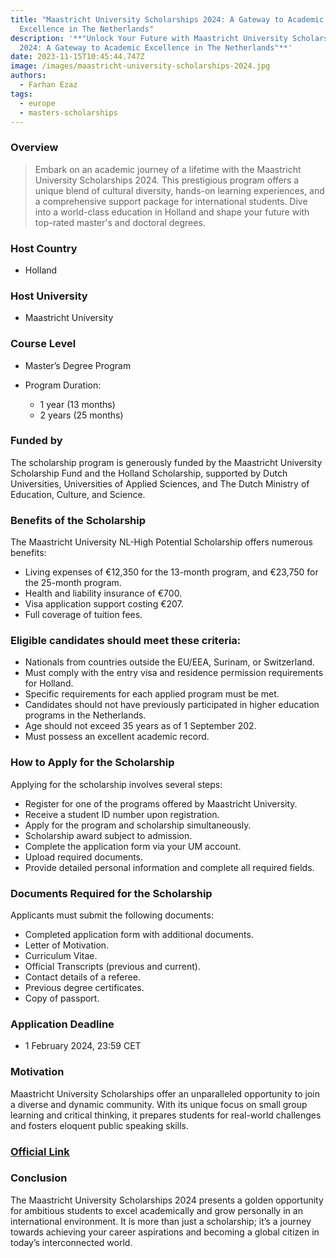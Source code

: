 ```yaml
---
title: "Maastricht University Scholarships 2024: A Gateway to Academic
  Excellence in The Netherlands"
description: '**"Unlock Your Future with Maastricht University Scholarships
  2024: A Gateway to Academic Excellence in The Netherlands"**'
date: 2023-11-15T10:45:44.747Z
image: /images/maastricht-university-scholarships-2024.jpg
authors:
  - Farhan Ezaz
tags:
  - europe
  - masters-scholarships
---
```

### **Overview**

> Embark on an academic journey of a lifetime with the Maastricht University Scholarships 2024. This prestigious program offers a unique blend of cultural diversity, hands-on learning experiences, and a comprehensive support package for international students. Dive into a world-class education in Holland and shape your future with top-rated master's and doctoral degrees.

### **Host Country**

* Holland

### **Host University**

* Maastricht University

### **Course Level**

* Master’s Degree Program
* Program Duration:

  * 1 year (13 months)
  * 2 years (25 months)

### **Funded by**

The scholarship program is generously funded by the Maastricht University Scholarship Fund and the Holland Scholarship, supported by Dutch Universities, Universities of Applied Sciences, and The Dutch Ministry of Education, Culture, and Science.

### **Benefits of the Scholarship**

The Maastricht University NL-High Potential Scholarship offers numerous benefits:

* Living expenses of €12,350 for the 13-month program, and €23,750 for the 25-month program.
* Health and liability insurance of €700.
* Visa application support costing €207.
* Full coverage of tuition fees.



### Eligible candidates should meet these criteria:

* Nationals from countries outside the EU/EEA, Surinam, or Switzerland.
* Must comply with the entry visa and residence permission requirements for Holland.
* Specific requirements for each applied program must be met.
* Candidates should not have previously participated in higher education programs in the Netherlands.
* Age should not exceed 35 years as of 1 September 202.
* Must possess an excellent academic record.

### **How to Apply for the Scholarship**

Applying for the scholarship involves several steps:

* Register for one of the programs offered by Maastricht University.
* Receive a student ID number upon registration.
* Apply for the program and scholarship simultaneously.
* Scholarship award subject to admission.
* Complete the application form via your UM account.
* Upload required documents.
* Provide detailed personal information and complete all required fields.

### **Documents Required for the Scholarship**

Applicants must submit the following documents:

* Completed application form with additional documents.
* Letter of Motivation.
* Curriculum Vitae.
* Official Transcripts (previous and current).
* Contact details of a referee.
* Previous degree certificates.
* Copy of passport.

### **Application Deadline**

* 1 February 2024, 23:59 CET

### Motivation

Maastricht University Scholarships offer an unparalleled opportunity to join a diverse and dynamic community. With its unique focus on small group learning and critical thinking, it prepares students for real-world challenges and fosters eloquent public speaking skills.



### **[O﻿fficial Link](https://www.maastrichtuniversity.nl/support/your-studies-begin/international-students-coming-maastricht/scholarships/maastricht)**



### **Conclusion**

The Maastricht University Scholarships 2024 presents a golden opportunity for ambitious students to excel academically and grow personally in an international environment. It is more than just a scholarship; it’s a journey towards achieving your career aspirations and becoming a global citizen in today’s interconnected world.